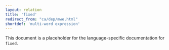 ```yaml
---
layout: relation
title: 'fixed'
redirect_from: "ca/dep/mwe.html"
shortdef: 'multi-word expression'
---
```


This document is a placeholder for the language-specific documentation
for `fixed`.
